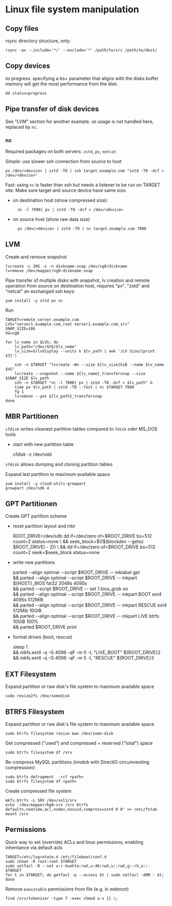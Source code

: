 Linux file system manipulation
==============================

Copy files
----------

rsync directory structure, only:

    rsync -av --include='*/' --exclude='*' /path/to/src /path/to/dest/



Copy devices
------------

`dd` progress: specifying a bs= parameter that aligns with the disks buffer memory will get the most performance from the disk.

    dd status=progress 



Pipe transfer of disk devices
-----------------------------

See "LVM" section for another example. `dd` usage is not handled here, replaced by `nc`.


### nc

Required packages on both servers:  `zstd`, `pv`, `netcat`

Simple: use slower ssh connection from source to host 

    pv /dev/<device> | zstd -T0 | ssh target.example.com "zstd -T0 -dcf > /dev/<device>"


Fast: using `nc` is faster than ssh but needs a listener to be run on TARGET site.
Make sure target and source device have same size. 

* on destination host (show compressed size):

        nc -l 7000| pv | zstd -T0 -dcf > /dev/<device>  

* on source host (show raw data size)

        pv /dev/<device> | zstd -T0 | nc target.example.com 7000


LVM
---

Create and remove snapshot

    lvcreate -L 20G -s -n diskname-snap /dev/vg0/diskname
    lvremove /dev/mapper/vg0-diskname-snap

Pipe transfer of multiple disks with snapshot, lv creation and remote operation
from source on destination host, requires "pv", "zstd" and "netcat" an
exchanged ssh keys:

    yum install -y zstd pv nc

Run

    TARGET=remote_server.example.com
    LVS="server1.example.com_root server1.example.com_srv"
    SNAP_SIZE=10G
    VG=vg0

    for lv_name in $LVS; do
        lv_path="/dev/$VG/$lv_name"
        lv_size=$(lvdisplay --units k $lv_path | awk '/LV Size/{print $3}')

        ssh -n $TARGET "lvcreate -Wn --size ${lv_size}kiB --name $lv_name $VG"
        lvcreate --snapshot --name ${lv_name}_transfersnap --size $SNAP_SIZE $lv_path
        ssh -n $TARGET "nc -l 7000| pv | zstd -T0 -dcf > $lv_path" &
        time pv $lv_path | zstd -T0 --fast | nc $TARGET 7000
        fg 1
        lvremove --yes ${lv_path}_transfersnap
    done


MBR Partitionen
-----------------

`cfdisk` writes cleanest partition tables compared to `fdisk` oder MS_DOS tools

* start with new partition table

    cfdisk -z /dev/vdd


`sfdisk` allows dumping and cloning partition tables

Expand last partition to maximum available space

    yum install -y cloud-utils-growpart
    growpart /dev/sdb 4



GPT Partitionen
----------------

Create GPT partition scheme

* reset partition layout and mbr

    ROOT_DRIVE=/dev/sdb
    dd if=/dev/zero of=$ROOT_DRIVE bs=512 count=2 status=none \
    && seek_block=$(($(blockdev --getsz $ROOT_DRIVE) - 2)) \
    && dd if=/dev/zero of=$ROOT_DRIVE bs=512 count=2 seek=$seek_block status=none

* write new partitions

    parted    --align optimal --script $ROOT_DRIVE -- mklabel gpt \
    && parted --align optimal --script $ROOT_DRIVE -- mkpart ${HOST}_BIOS fat32 2048s 4095s \
    && parted                 --script $ROOT_DRIVE -- set 1 bios_grub on \
    && parted --align optimal --script $ROOT_DRIVE -- mkpart BOOT ext4 4095s 512MiB \
    && parted --align optimal --script $ROOT_DRIVE -- mkpart RESCUE ext4 512Mib 10GiB \
    && parted --align optimal --script $ROOT_DRIVE -- mkpart LIVE btrfs 10GiB 100% \
    && parted $ROOT_DRIVE print

* format drives (boot, rescue)

    sleep 1 \
    && mkfs.ext4 -q -G 4096 -qF -m 0 -L "LIVE_BOOT" ${ROOT_DRIVE}2 \
    && mkfs.ext4 -q -G 4096 -qF -m 5 -L "RESCUE" ${ROOT_DRIVE}3


EXT Filesystem
--------------

Expand partition or raw disk's file system to maximum available space

    sudo resize2fs /dev/somedisk


BTRFS Filesystem
----------------

Expand partition or raw disk's file system to maximum available space

    sudo btrfs filesystem resize max /dev/some-disk

Get compressed ("used") and compressed + reserved ("total") space

    sudo btrfs filesystem df /srv

Re-compress MySQL partitions (inndob with DirectIO circumventing compression):

    sudo btrfs defragment  -rcf <path>
    sudo btrfs filesystem df <path>

Create compressed file system 

    mkfs.btrfs -L SRV /dev/vol1/srv
    echo '/dev/mapper/bg0-srv /srv btrfs defaults,noatime,acl,nodev,nosuid,compress=zstd 0 0' >> /etc/fstab
    mount /srv


Permissions
-----------

Quick way to set (override) ACLs and linux permissions, enabling inheritance
via default acls

                                                                        
    TARGET=/etc/logrotate.d /etc/filebeat/conf.d
    sudo chown -R root:root $TARGET
    sudo setfacl -R --set u:r.kuehle:rwX,u:48:rwX,u::rwX,g::rX,o::- $TARGET
    for t in $TARGET; do getfacl -p --access $t | sudo setfacl -dRM - $t; done 

Remove `executable` permissions from file (e.g. in webroot)

    find /srv/tokenizer -type f -exec chmod a-x {} \;


    




